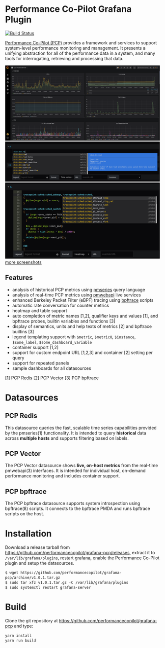 # Performance Co-Pilot Grafana Plugin

[![Build Status](https://dev.azure.com/performancecopilot/grafana-pcp/_apis/build/status/performancecopilot.grafana-pcp?branchName=master)](https://dev.azure.com/performancecopilot/grafana-pcp/_build/latest?definitionId=4&branchName=master)

[Performance Co-Pilot (PCP)](https://pcp.io) provides a framework and services to support system-level performance monitoring and management.
It presents a unifying abstraction for all of the performance data in a system, and many tools for interrogating, retrieving and processing that data.

[![Vector Overview](docs/img/vector-overview.png)](docs/img/vector-overview.png)
[![Vector metrics autocompletion](docs/img/vector-metric-autocompletion.png)](docs/img/vector-metric-autocompletion.png)
[![bpftrace probe autocompletion](docs/img/bpftrace-probe-autocompletion.png)](docs/img/bpftrace-probe-autocompletion.png)
[more screenshots](docs/img)

## Features
* analysis of historical PCP metrics using [pmseries](https://www.mankier.com/1/pmseries) query language
* analysis of real-time PCP metrics using [pmwebapi](https://www.mankier.com/3/PMWEBAPI) live services
* enhanced Berkeley Packet Filter (eBPF) tracing using [bpftrace](https://www.mankier.com/8/bpftrace) scripts
* automatic rate conversation for counter metrics
* heatmap and table support
* auto completion of metric names [1,2], qualifier keys and values [1], and bpftrace probes, builtin variables and functions [3]
* display of semantics, units and help texts of metrics [2] and bpftrace builtins [3]
* legend templating support with `$metric`, `$metric0`, `$instance`, `$some_label`, `$some_dashboard_variable`
* container support [1,2]
* support for custom endpoint URL [1,2,3] and container [2] setting per query
* support for repeated panels
* sample dashboards for all datasources

[1] PCP Redis
[2] PCP Vector
[3] PCP bpftrace


# Datasources

## PCP Redis
This datasource queries the fast, scalable time series capabilities provided by the pmseries(1) functionality.
It is intended to query **historical** data across **multiple hosts** and supports filtering based on labels.

## PCP Vector
The PCP Vector datasource shows **live, on-host metrics** from the real-time pmwebapi(3) interfaces.
It is intended for individual host, on-demand performance monitoring and includes container support.

## PCP bpftrace
The PCP bpftrace datasource supports system introspection using bpftrace(8) scripts.
It connects to the bpftrace PMDA and runs bpftrace scripts on the host.

# Installation
Download a release tarball from https://github.com/performancecopilot/grafana-pcp/releases,
extract it to `/var/lib/grafana/plugins`, restart grafana, enable the Performance Co-Pilot
plugin and setup the datasources.

```
$ wget https://github.com/performancecopilot/grafana-pcp/archive/v1.0.1.tar.gz
$ sudo tar xfz v1.0.1.tar.gz -C /var/lib/grafana/plugins
$ sudo systemctl restart grafana-server 
```

# Build
Clone the git repository at https://github.com/performancecopilot/grafana-pcp and type:

```
yarn install
yarn run build
```

